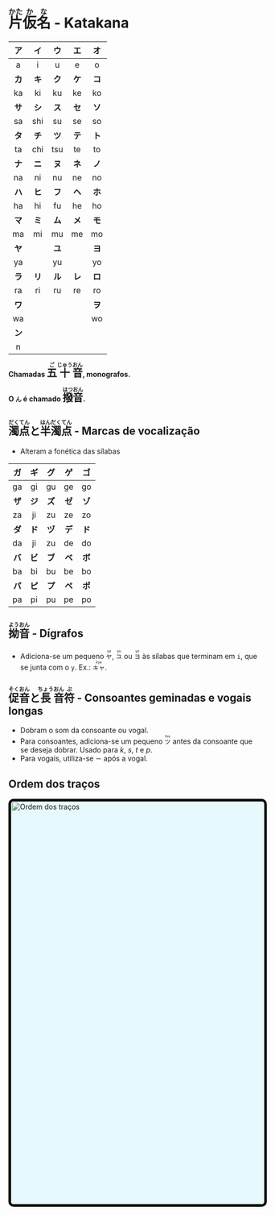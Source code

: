 # <ruby>片<rt>かた</rt>仮<rt>か</rt>名<rt>な</rt></ruby> - Katakana

| **ア** | **イ** | **ウ** | **エ** | **オ** |
| :----: | :----: | :----: | :----: | :----: |
|   a    |   i    |   u    |   e    |   o    |
| **カ** | **キ** | **ク** | **ケ** | **コ** |
|   ka   |   ki   |   ku   |   ke   |   ko   |
| **サ** | **シ** | **ス** | **セ** | **ソ** |
|   sa   |  shi   |   su   |   se   |   so   |
| **タ** | **チ** | **ツ** | **テ** | **ト** |
|   ta   |  chi   |  tsu   |   te   |   to   |
| **ナ** | **ニ** | **ヌ** | **ネ** | **ノ** |
|   na   |   ni   |   nu   |   ne   |   no   |
| **ハ** | **ヒ** | **フ** | **ヘ** | **ホ** |
|   ha   |   hi   |   fu   |   he   |   ho   |
| **マ** | **ミ** | **ム** | **メ** | **モ** |
|   ma   |   mi   |   mu   |   me   |   mo   |
| **ヤ** |        | **ユ** |        | **ヨ** |
|   ya   |        |   yu   |        |   yo   |
| **ラ** | **リ** | **ル** | **レ** | **ロ** |
|   ra   |   ri   |   ru   |   re   |   ro   |
| **ワ** |        |        |        | **ヲ** |
|   wa   |        |        |        |   wo   |
| **ン** |
|   n    |

**Chamadas <font size="5"><code><ruby>五<rt>ご</rt>十<rt>じゅう</rt>音<rt>おん</rt></ruby></code></font>, monografos.**

**O `ん` é chamado <font size="5"><code><ruby>撥<rt>はつ</rt>音<rt>おん</rt></ruby></code></font>.**

## <ruby>濁<rt>だく</rt>点<rt>てん</rt></ruby>と<ruby>半<rt>はん</rt>濁<rt>だく</rt>点<rt>てん</rt></ruby> - Marcas de vocalização

-   Alteram a fonética das sílabas

| **ガ** | **ギ** | **グ** | **ゲ** | **ゴ** |
| :----: | :----: | :----: | :----: | :----: |
|   ga   |   gi   |   gu   |   ge   |   go   |
| **ザ** | **ジ** | **ズ** | **ゼ** | **ゾ** |
|   za   |   ji   |   zu   |   ze   |   zo   |
| **ダ** | **ド** | **ヅ** | **デ** | **ド** |
|   da   |   ji   |   zu   |   de   |   do   |
| **バ** | **ビ** | **ブ** | **ベ** | **ボ** |
|   ba   |   bi   |   bu   |   be   |   bo   |
| **パ** | **ピ** | **プ** | **ペ** | **ポ** |
|   pa   |   pi   |   pu   |   pe   |   po   |

## <ruby>拗<rt>よう</rt>音<rt>おん</rt></ruby> - Dígrafos

-   Adiciona-se um pequeno <ruby>`ヤ`<rt>ya</rt></ruby>, <ruby>`ユ`<rt>yu</rt></ruby> ou <ruby>`ヨ`<rt>yo</rt></ruby> às sílabas que terminam em `i`, que se junta com o `y`.
    Ex.: <ruby>`キャ`<rt>kya</rt></ruby>.

## <ruby>促<rt>そく</rt>音<rt>おん</rt></ruby>と<ruby>長<rt>ちょう</rt>音<rt>おん</rt>符<rt>ぷ</rt></ruby> - Consoantes geminadas e vogais longas

-   Dobram o som da consoante ou vogal.
-   Para consoantes, adiciona-se um pequeno <ruby>`ツ`<rt>tsu</rt></ruby> antes da consoante que se deseja dobrar. Usado para _k_, _s_, _t_ e _p_.
-   Para vogais, utiliza-se `ー` após a vogal.

## Ordem dos traços

<img src="https://upload.wikimedia.org/wikipedia/commons/0/0d/Table_katakana.svg" alt="Ordem dos traços" style="width:50rem; background-color: #E8F9FD; border-radius: 10px; border: 5px black solid;
"/>
